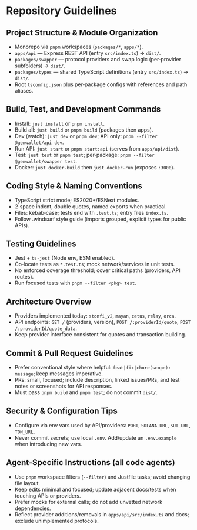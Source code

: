 # Repository Guidelines

## Project Structure & Module Organization
- Monorepo via `pnpm` workspaces (`packages/*`, `apps/*`).
- `apps/api` — Express REST API (entry `src/index.ts`) → `dist/`.
- `packages/swapper` — protocol providers and swap logic (per‑provider subfolders) → `dist/`.
- `packages/types` — shared TypeScript definitions (entry `src/index.ts`) → `dist/`.
- Root `tsconfig.json` plus per‑package configs with references and path aliases.

## Build, Test, and Development Commands
- Install: `just install` or `pnpm install`.
- Build all: `just build` or `pnpm build` (packages then apps).
- Dev (watch): `just dev` or `pnpm dev`; API only: `pnpm --filter @gemwallet/api dev`.
- Run API: `just start` or `pnpm start:api` (serves from `apps/api/dist`).
- Test: `just test` or `pnpm test`; per‑package: `pnpm --filter @gemwallet/swapper test`.
- Docker: `just docker-build` then `just docker-run` (exposes `:3000`).

## Coding Style & Naming Conventions
- TypeScript strict mode; ES2020+/ESNext modules.
- 2‑space indent, double quotes, named exports when practical.
- Files: kebab‑case; tests end with `.test.ts`; entry files `index.ts`.
- Follow .windsurf style guide (imports grouped, explicit types for public APIs).

## Testing Guidelines
- Jest + `ts-jest` (Node env, ESM enabled).
- Co‑locate tests as `*.test.ts`; mock network/services in unit tests.
- No enforced coverage threshold; cover critical paths (providers, API routes).
- Run focused tests with `pnpm --filter <pkg> test`.

## Architecture Overview
- Providers implemented today: `stonfi_v2`, `mayan`, `cetus`, `relay`, `orca`.
- API endpoints: `GET /` (providers, version), `POST /:providerId/quote`, `POST /:providerId/quote_data`.
- Keep provider interface consistent for quotes and transaction building.

## Commit & Pull Request Guidelines
- Prefer conventional style where helpful: `feat|fix|chore(scope): message`; keep messages imperative.
- PRs: small, focused; include description, linked issues/PRs, and test notes or screenshots for API responses.
- Must pass `pnpm build` and `pnpm test`; do not commit `dist/`.

## Security & Configuration Tips
- Configure via env vars used by API/providers: `PORT`, `SOLANA_URL`, `SUI_URL`, `TON_URL`.
- Never commit secrets; use local `.env`. Add/update an `.env.example` when introducing new vars.

## Agent‑Specific Instructions (all code agents)
- Use `pnpm` workspace filters (`--filter`) and Justfile tasks; avoid changing file layout.
- Keep edits minimal and focused; update adjacent docs/tests when touching APIs or providers.
- Prefer mocks for external calls; do not add unvetted network dependencies.
- Reflect provider additions/removals in `apps/api/src/index.ts` and docs; exclude unimplemented protocols.
